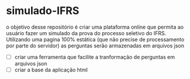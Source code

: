 # simulado-IFRS
o objetivo desse repositório é criar uma plataforma online que permita ao usuário fazer um simulado da prova do processo seletivo do IFRS. Utilizando uma pagina 100% estática (que não precise de processamento por parte do servidor) as perguntas serão armazenadas em arquivos json
- [ ] criar uma ferramenta que facilite a tranformação de perguntas em arquivos json
- [ ] criar a base da aplicação html
